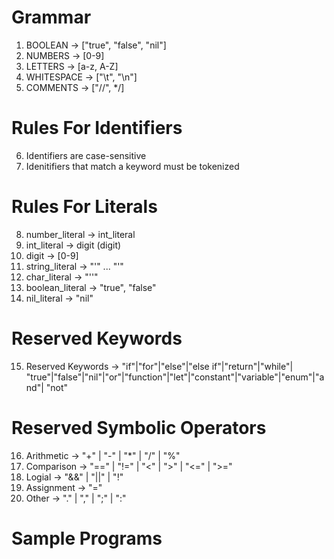 # Grammar
1. BOOLEAN -> ["true", "false", "nil"]
2. NUMBERS -> [0-9]
3. LETTERS -> [a-z, A-Z] 
4. WHITESPACE -> ["\t", "\n"]
5. COMMENTS -> ["//", */]
# Rules For Identifiers
6. Identifiers are case-sensitive
7. Idenitifiers that match a keyword must be tokenized
# Rules For Literals
8. number_literal -> int_literal
9. int_literal -> digit (digit)
10. digit -> [0-9]
11. string_literal -> "\'" ... "\'"
12. char_literal -> "''"
13. boolean_literal -> "true", "false"
14. nil_literal -> "nil"
# Reserved Keywords
15. Reserved Keywords -> "if"|"for"|"else"|"else if"|"return"|"while"| 
"true"|"false"|"nil"|"or"|"function"|"let"|"constant"|"variable"|"enum"|"and"|
"not"
# Reserved Symbolic Operators
16. Arithmetic -> "+" | "-" | "*" | "/" | "%"
17. Comparison -> "==" |  "!=" | "<" | ">" | "<=" | ">="
18. Logial -> "&&" | "||" | "!"
19. Assignment -> "="
20. Other -> "." | "," | ";" | ":"



# Sample Programs